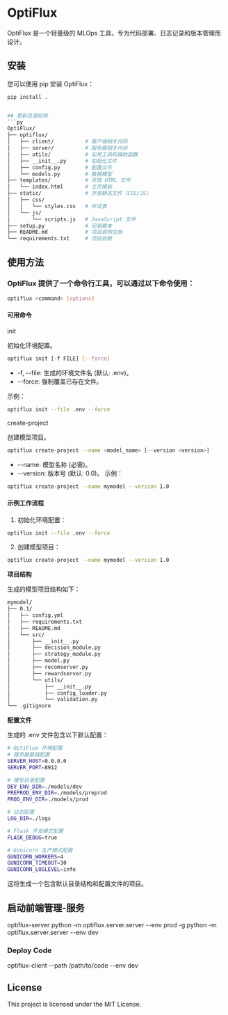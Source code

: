 # OptiFlux

OptiFlux 是一个轻量级的 MLOps 工具，专为代码部署、日志记录和版本管理而设计。

## 安装

您可以使用 pip 安装 OptiFlux：

```bash
pip install .


## 更新目录结构
```py
OptiFlux/
├── optiflux/
│   ├── client/          # 客户端相关代码
│   ├── server/          # 服务器相关代码
│   ├── utils/           # 实用工具和辅助函数
│   ├── __init__.py      # 初始化文件
│   ├── config.py        # 配置文件
│   └── models.py        # 数据模型
├── templates/           # 存放 HTML 文件
│   └── index.html       # 主页模板
├── static/              # 存放静态文件（CSS/JS）
│   ├── css/
│   │   └── styles.css   # 样式表
│   └── js/
│       └── scripts.js   # JavaScript 文件
├── setup.py             # 安装脚本
├── README.md            # 项目说明文档
└── requirements.txt     # 项目依赖
```

## 使用方法

### OptiFlux 提供了一个命令行工具，可以通过以下命令使用：

```bash
optiflux <command> [options]
```

#### 可用命令

init

初始化环境配置。

```bash
optiflux init [-f FILE] [--force]
```
- -f, --file: 生成的环境文件名 (默认: .env)。
- --force: 强制覆盖已存在文件。

示例：

```bash
optiflux init --file .env --force
```
create-project

创建模型项目。

```bash
optiflux create-project --name <model_name> [--version <version>]
```
- --name: 模型名称 (必需)。
- --version: 版本号 (默认: 0.0)。
示例：

```bash
optiflux create-project --name mymodel --version 1.0
```
#### 示例工作流程
1. 初始化环境配置：
```bash
optiflux init --file .env --force
```
2. 创建模型项目：
```bash
optiflux create-project --name mymodel --version 1.0
```

**项目结构**

生成的模型项目结构如下：

```bash
mymodel/
├── 0.1/
│   ├── config.yml
│   ├── requirements.txt
│   ├── README.md
│   └── src/
│       ├── __init__.py
│       ├── decision_module.py
│       ├── strategy_module.py
│       ├── model.py
│       ├── recomserver.py
│       ├── rewardserver.py
│       └── utils/
│           ├── __init__.py
│           ├── config_loader.py
│           └── validation.py
└── .gitignore
```
**配置文件**

生成的 .env 文件包含以下默认配置：

```bash
# OptiFlux 环境配置
# 服务器基础配置
SERVER_HOST=0.0.0.0
SERVER_PORT=8912

# 模型目录配置
DEV_ENV_DIR=./models/dev
PREPROD_ENV_DIR=./models/preprod
PROD_ENV_DIR=./models/prod

# 日志配置
LOG_DIR=./logs

# Flask 开发模式配置
FLASK_DEBUG=true

# Gunicorn 生产模式配置
GUNICORN_WORKERS=4
GUNICORN_TIMEOUT=30
GUNICORN_LOGLEVEL=info
```

这将生成一个包含默认目录结构和配置文件的项目。

## 启动前端管理-服务
optiflux-server
python -m optiflux.server.server --env prod  -g
python -m optiflux.server.server --env dev

### Deploy Code

optiflux-client --path /path/to/code --env dev

## License

This project is licensed under the MIT License.



